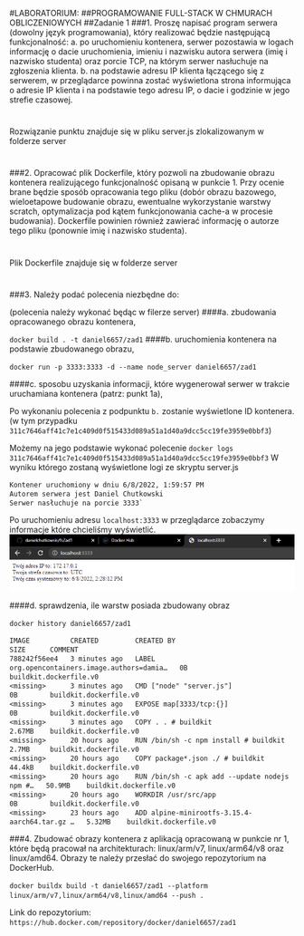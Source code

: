 #LABORATORIUM:
##PROGRAMOWANIE FULL-STACK W CHMURACH OBLICZENIOWYCH
##Zadanie 1
###1. 
Proszę napisać program serwera (dowolny język programowania), który realizować będzie
następującą funkcjonalność:
a. po uruchomieniu kontenera, serwer pozostawia w logach informację o dacie
uruchomienia, imieniu i nazwisku autora serwera (imię i nazwisko studenta) oraz porcie
TCP, na którym serwer nasłuchuje na zgłoszenia klienta.
b. na podstawie adresu IP klienta łączącego się z serwerem, w przeglądarce powinna zostać
wyświetlona strona informująca o adresie IP klienta i na podstawie tego adresu IP, o dacie
i godzinie w jego strefie czasowej. 
#
Rozwiązanie punktu znajduje się w pliku server.js zlokalizowanym w folderze server  
#
###2.
Opracować plik Dockerfile, który pozwoli na zbudowanie obrazu kontenera realizującego
funkcjonalność opisaną w punkcie 1. Przy ocenie brane będzie sposób opracowania tego pliku
(dobór obrazu bazowego, wieloetapowe budowanie obrazu, ewentualne wykorzystanie warstwy
scratch, optymalizacja pod kątem funkcjonowania cache-a w procesie budowania). Dockerfile
powinien również zawierać informację o autorze tego pliku (ponownie imię i nazwisko studenta).
#
Plik Dockerfile znajduje się w folderze server
#
###3. 
Należy podać polecenia niezbędne do:

(polecenia należy wykonać będąc w filerze server)
####a. 
zbudowania opracowanego obrazu kontenera,

`docker build . -t daniel6657/zad1`
####b. 
uruchomienia kontenera na podstawie zbudowanego obrazu,

`docker run -p 3333:3333 -d --name node_server daniel6657/zad1`

####c. 
sposobu uzyskania informacji, które wygenerował serwer w trakcie uruchamiana kontenera
(patrz: punkt 1a),

Po wykonaniu polecenia z podpunktu `b.` zostanie wyświetlone ID kontenera.
(w tym przypadku `311c7646aff41c7e1c409d0f515433d089a51a1d40a9dcc5cc19fe3959e0bbf3`)

Możemy na jego podstawie wykonać polecenie `docker logs 311c7646aff41c7e1c409d0f515433d089a51a1d40a9dcc5cc19fe3959e0bbf3`
W wyniku którego zostaną wyświetlone logi ze skryptu server.js
```
Kontener uruchomiony w dniu 6/8/2022, 1:59:57 PM
Autorem serwera jest Daniel Chutkowski
Serwer nasłuchuje na porcie 3333`
 ```
Po uruchomieniu adresu `localhost:3333` w przeglądarce zobaczymy informacje które chcieliśmy wyświetlić.
![img.png](img.png)

####d. 
sprawdzenia, ile warstw posiada zbudowany obraz

`docker history daniel6657/zad1`

```aidl
IMAGE          CREATED         CREATED BY                                      SIZE      COMMENT
788242f56ee4   3 minutes ago   LABEL org.opencontainers.image.authors=damia…   0B        buildkit.dockerfile.v0
<missing>      3 minutes ago   CMD ["node" "server.js"]                        0B        buildkit.dockerfile.v0
<missing>      3 minutes ago   EXPOSE map[3333/tcp:{}]                         0B        buildkit.dockerfile.v0
<missing>      3 minutes ago   COPY . . # buildkit                             2.67MB    buildkit.dockerfile.v0
<missing>      20 hours ago    RUN /bin/sh -c npm install # buildkit           2.7MB     buildkit.dockerfile.v0
<missing>      20 hours ago    COPY package*.json ./ # buildkit                44.4kB    buildkit.dockerfile.v0
<missing>      20 hours ago    RUN /bin/sh -c apk add --update nodejs npm #…   50.9MB    buildkit.dockerfile.v0
<missing>      20 hours ago    WORKDIR /usr/src/app                            0B        buildkit.dockerfile.v0
<missing>      23 hours ago    ADD alpine-minirootfs-3.15.4-aarch64.tar.gz …   5.32MB    buildkit.dockerfile.v0
```
###4.
Zbudować obrazy kontenera z aplikacją opracowaną w punkcie nr 1, które będą pracował na
architekturach: linux/arm/v7, linux/arm64/v8 oraz linux/amd64. Obrazy te należy przesłać do
swojego repozytorium na DockerHub.

`docker buildx build -t daniel6657/zad1 --platform linux/arm/v7,linux/arm64/v8,linux/amd64 --push .`

Link do repozytorium: `https://hub.docker.com/repository/docker/daniel6657/zad1`